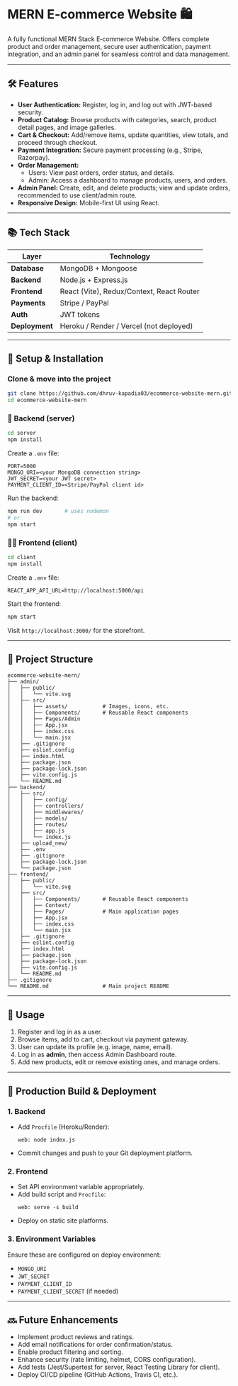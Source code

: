 # MERN E‑commerce Website 🛍️

A fully functional MERN Stack E‑commerce Website. Offers complete product and order management, secure user authentication, payment integration, and an admin panel for seamless control and data management.

---

## 🛠 Features

- **User Authentication:** Register, log in, and log out with JWT-based security.
- **Product Catalog:** Browse products with categories, search, product detail pages, and image galleries.
- **Cart & Checkout:** Add/remove items, update quantities, view totals, and proceed through checkout.
- **Payment Integration:** Secure payment processing (e.g., Stripe, Razorpay).
- **Order Management:**
  - Users: View past orders, order status, and details.
  - Admin: Access a dashboard to manage products, users, and orders.
- **Admin Panel:** Create, edit, and delete products; view and update orders, recommended to use client/admin route.
- **Responsive Design:** Mobile-first UI using React.

---

## 📚 Tech Stack

| Layer        | Technology                          |
|--------------|-------------------------------------|
| **Database** | MongoDB + Mongoose                  |
| **Backend**  | Node.js + Express.js                |
| **Frontend** | React (Vite), Redux/Context, React Router |
| **Payments** | Stripe / PayPal                     |
| **Auth**     | JWT tokens                          |
| **Deployment**| Heroku / Render / Vercel (not deployed)  |

---

## 🧩 Setup & Installation

### Clone & move into the project
```bash
git clone https://github.com/dhruv-kapadia03/ecommerce-website-mern.git
cd ecommerce-website-mern
```

### 🛒 Backend (server)
```bash
cd server
npm install
```
Create a `.env` file:
```
PORT=5000
MONGO_URI=<your MongoDB connection string>
JWT_SECRET=<your JWT secret>
PAYMENT_CLIENT_ID=<Stripe/PayPal client id>
```
Run the backend:
```bash
npm run dev       # uses nodemon
# or
npm start
```

### 🧑‍💻 Frontend (client)
```bash
cd client
npm install
```
Create a `.env` file:
```
REACT_APP_API_URL=http://localhost:5000/api
```
Start the frontend:
```bash
npm start
```

Visit `http://localhost:3000/` for the storefront.

---

## 📝 Project Structure

```
ecommerce-website-mern/
├── admin/                    
│   ├── public/
│   │   └── vite.svg
│   ├── src/
│   │   ├── assets/           # Images, icons, etc.
│   │   ├── Components/       # Reusable React components
│   │   ├── Pages/Admin       
│   │   ├── App.jsx
│   │   ├── index.css
│   │   └── main.jsx
│   ├── .gitignore
│   ├── eslint.config
│   ├── index.html
│   ├── package.json
│   ├── package-lock.json
│   ├── vite.config.js
│   └── README.md 
├── backend/                  
│   ├── src/  
│   │   ├── config/           
│   │   ├── controllers/       
│   │   ├── middlewares/            
│   │   ├── models/            
│   │   ├── routes/
│   │   ├── app.js
│   │   └── index.js
│   ├── upload_new/              
│   ├── .env                  
│   ├── .gitignore
│   ├── package-lock.json  
│   └── package.json
├── frontend/
│   ├── public/
│   │   └── vite.svg
│   ├── src/
│   │   ├── Components/       # Reusable React components
│   │   ├── Context/       
│   │   ├── Pages/            # Main application pages
│   │   ├── App.jsx
│   │   ├── index.css
│   │   └── main.jsx
│   ├── .gitignore
│   ├── eslint.config
│   ├── index.html
│   ├── package.json
│   ├── package-lock.json
│   ├── vite.config.js
│   └── README.md
├── .gitignore
└── README.md                 # Main project README
```

---

## 🎯 Usage

1. Register and log in as a user.
2. Browse items, add to cart, checkout via payment gateway.
3. User can update its profile (e.g. image, name, email).
4. Log in as **admin**, then access Admin Dashboard route.
5. Add new products, edit or remove existing ones, and manage orders.

---

## 🚀 Production Build & Deployment

### 1. Backend
- Add `Procfile` (Heroku/Render):
  ```
  web: node index.js
  ```
- Commit changes and push to your Git deployment platform.

### 2. Frontend
- Set API environment variable appropriately.
- Add build script and `Procfile`:
  ```
  web: serve -s build
  ```
- Deploy on static site platforms.

### 3. Environment Variables
Ensure these are configured on deploy environment:

- `MONGO_URI`
- `JWT_SECRET`
- `PAYMENT_CLIENT_ID`
- `PAYMENT_CLIENT_SECRET` (if needed)

---

## 🔜 Future Enhancements

- Implement product reviews and ratings.
- Add email notifications for order confirmation/status.
- Enable product filtering and sorting.
- Enhance security (rate limiting, helmet, CORS configuration).
- Add tests (Jest/Supertest for server, React Testing Library for client).
- Deploy CI/CD pipeline (GitHub Actions, Travis CI, etc.).
